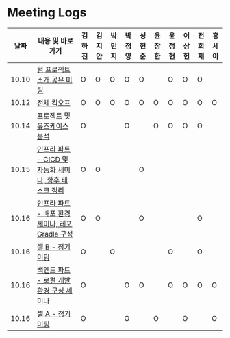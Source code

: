 # Meeting Logs

| 날짜 | 내용 및 바로가기 | 김하진 | 김지안 | 박민지 | 박정양 | 성현준 | 윤장한 | 윤정현 | 이상헌 | 전희재 | 홍세아
| --- | --- | --- | --- | --- | --- | --- | --- | --- | --- | --- | --- |
| 10.10 | [텀 프로젝트 소개 공유 미팅](./10.10%20텀%20프로젝트%20소개%20공유%20미팅.md) | O | O | O | O | O |  | O | O | O |  |
| 10.12 | [전체 킥오프](./10.12%20전체%20킥오프.md) | O | O | O | O | O | O | O | O | O | O |
| 10.14 | [프로젝트 및 유즈케이스 분석](./10.14%20프로젝트%20및%20유즈케이스%20분석.md) | O |  |  | O |  | O | O | O | O |  |
| 10.15 | [인프라 파트 - CICD 및 자동화 세미나, 향후 태스크 정리](./10.15%20인프라%20파트%20-%20CICD%20및%20자동화%20세미나,%20향후%20태스크%20정리.md) | O | O |  |  | O |  |  |  |  |  |
| 10.16 | [인프라 파트 - 배포 환경 세미나, 레포 Gradle 구성](./10.16%20인프라%20파트%20-%20배포%20환경%20세미나,%20레포%20Gradle%20구성.md) | O | O |  |  | O |  |  |  | O |  |
| 10.16 | [셀 B - 정기 미팅](./10.16%20셀%20B%20-%20정기%20미팅.md) | O |  | O |  |  |  | O |  | O |  |
| 10.16 | [백엔드 파트 - 로컬 개발 환경 구성 세미나](./10.16%20백엔드%20파트%20-%20로컬%20개발%20환경%20구성%20세미나.md) | O |  |  | O | O |  | O | O | O | O |
| 10.16 | [셀 A - 정기 미팅](./10.16%20셀%20A%20-%20정기%20미팅.md) | O |  |  | O |  | O |  | O |  | O |
